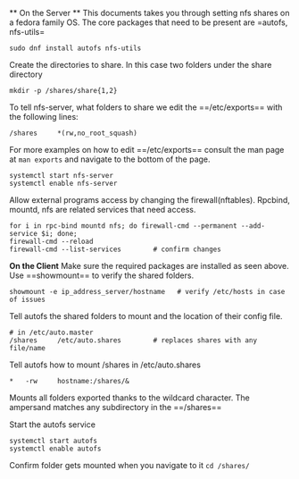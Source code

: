** On the Server **
This documents takes you through setting nfs shares on a fedora family OS. The
core packages that need to be present are =autofs, nfs-utils=
```
sudo dnf install autofs nfs-utils
```
Create the directories to share. In this case two folders under the share
directory
```
mkdir -p /shares/share{1,2}
```
To tell nfs-server, what folders to share we edit the ==/etc/exports== with the
following lines:
```
/shares     *(rw,no_root_squash)
```
For more examples on how to edit ==/etc/exports== consult the man page at `man
exports` and navigate to the bottom of the page.
```
systemctl start nfs-server
systemctl enable nfs-server
```
Allow external programs access by changing the firewall(nftables). Rpcbind,
mountd, nfs are related services that need access.
```
for i in rpc-bind mountd nfs; do firewall-cmd --permanent --add-service $i; done;
firewall-cmd --reload
firewall-cmd --list-services        # confirm changes 
```

**On the Client**
Make sure the required packages are installed as seen above. Use ==showmount==
to verify the shared folders.
```
showmount -e ip_address_server/hostname   # verify /etc/hosts in case of issues
```
Tell autofs the shared folders to mount and the location of their config file.
```
# in /etc/auto.master
/shares     /etc/auto.shares        # replaces shares with any file/name
```
Tell autofs how to mount /shares in /etc/auto.shares
```
*   -rw     hostname:/shares/&
```
Mounts all folders exported thanks to the wildcard character. The ampersand
matches any subdirectory in the ==/shares==

Start the autofs service
```
systemctl start autofs
systemctl enable autofs
```
Confirm folder gets mounted when you navigate to it `cd /shares/`

